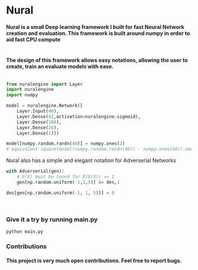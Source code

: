 # Nural

#### Nural is a small Deep learning framework I built for fast Neural Network creation and evaluation. This framework is built around numpy in order to aid fast CPU compute

#

#### The design of this framework allows easy notations, allowing the user to create, train an evaluate models with ease.

```python

from nuralengine import Layer
import nuralengine
import numpy

model = nuralengine.Network([
    Layer.Input(40),
    Layer.Dense(42,activation=nuralengine.sigmoid),
    Layer.Dense(100),
    Layer.Dense(20),
    Layer.Dense(2)])

model[numpy.random.randn(40)] = numpy.ones(2)
# equivalent square(model(numpy.random.randn(40)) - numpy.ones(40)).mean().backward().step()

```

Nural also has a simple and elegant notation for Adverserial Networks

```python
with Adverserial(gen):
    # G(X) must be tuned for D(G(X)) == 1
    gen[np.random.uniform(-1,1,5)] &= des,1

des[gen[np.random.uniform(-1, 1, 5)]] = 0
    
```

###


#

### Give it a try by running main.py

```
python main.py

```



### Contributions

#### This project is very much open contributions. Feel free to report bugs.

#
